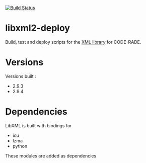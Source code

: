 [![Build Status](http://ci.sagrid.ac.za/buildStatus/icon?job=libxml2-deploy)](http://ci.sagrid.ac.za/job/libxml2-deploy)

# libxml2-deploy

Build, test and deploy scripts for the [XML library](http://xmlsoft.org/) for CODE-RADE.

# Versions

Versions built :

  - 2.9.3
  - 2.9.4

# Dependencies

LibXML is built with bindings for

  * icu
  * lzma
  * python

These modules are added as dependencies
